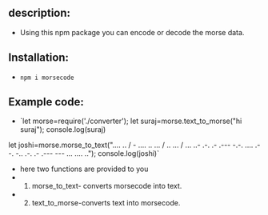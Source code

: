 ## description:
- Using this npm package you can encode or decode the morse data.

## Installation:
- `npm i morsecode`

## Example code:
- `let morse=require('./converter');
let suraj=morse.text_to_morse("hi suraj");
console.log(suraj)


let joshi=morse.morse_to_text(".... .. / - .... .. ... / .. ... / ... ..- .-. .- .--- -.-. .... .- -. -.. .-. .- .--- --- ... .... ..");
console.log(joshi)`


- here two functions are provided to you
- 1. morse_to_text- converts morsecode into text.
- 2. text_to_morse-converts text into morsecode.